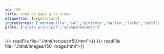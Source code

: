 ```yaml
---
id: r50
title: sopa de papa a la crema
etiquettas: [vegetariano]
ingredientes: ["mantequilla","sal","pimienta","harina","leche","cebolla","papas"]
plato: ["plato principal","acompañamiento"]
---
```


{{< readFile file="./html/recipes/r50.html">}}
{{< readFile file="./html/images/r50_image.html">}}